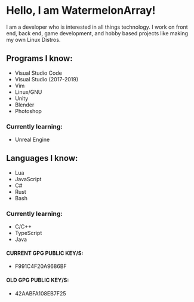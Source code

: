 # Hello, I am **WatermelonArray**!

I am a developer who is interested in all things technology.
I work on front end, back end, game development, and hobby
based projects like making my own Linux Distros.

## Programs I know:

* Visual Studio Code
* Visual Studio (2017-2019)
* Vim
* Linux/GNU
* Unity
* Blender
* Photoshop

### Currently learning:

* Unreal Engine

## Languages I know:

* Lua
* JavaScript
* C#
* Rust
* Bash

### Currently learning:

* C/C++
* TypeScript
* Java

#### CURRENT GPG PUBLIC KEY/S:

* F991C4F20A9686BF

#### OLD GPG PUBLIC KEY/S:

* 42AABFA108EB7F25
